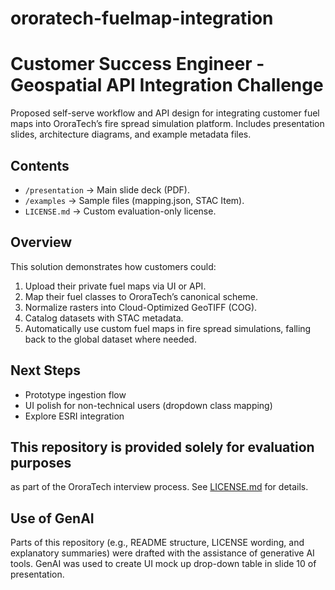 # ororatech-fuelmap-integration

# Customer Success Engineer - Geospatial API Integration Challenge
Proposed self-serve workflow and API design for integrating customer fuel maps into OroraTech’s fire spread simulation platform.
Includes presentation slides, architecture diagrams, and example metadata files.

## Contents
- `/presentation` → Main slide deck (PDF).
- `/examples` → Sample files (mapping.json, STAC Item).
- `LICENSE.md` → Custom evaluation-only license.

## Overview
This solution demonstrates how customers could:
1. Upload their private fuel maps via UI or API.
2. Map their fuel classes to OroraTech’s canonical scheme.
3. Normalize rasters into Cloud-Optimized GeoTIFF (COG).
4. Catalog datasets with STAC metadata.
5. Automatically use custom fuel maps in fire spread simulations,
   falling back to the global dataset where needed.
   
## Next Steps
- Prototype ingestion flow
- UI polish for non-technical users (dropdown class mapping)
- Explore ESRI integration

## This repository is provided solely for evaluation purposes 
as part of the OroraTech interview process. 
See [LICENSE.md](./LICENSE.md) for details.

## Use of GenAI
Parts of this repository (e.g., README structure, LICENSE wording, and explanatory summaries) were drafted with the assistance of generative AI tools.  GenAI was used to create UI mock up drop-down table in slide 10 of presentation.
